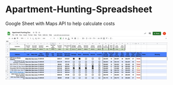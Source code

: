 # Apartment-Hunting-Spreadsheet
Google Sheet with Maps API to help calculate costs

![](Preview.jpg)

